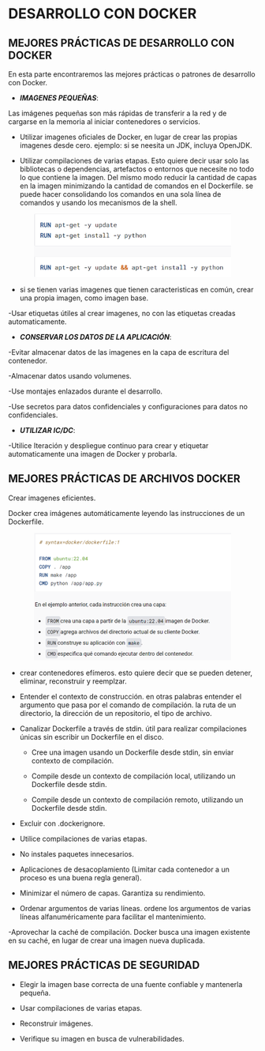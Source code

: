 # DESARROLLO CON DOCKER 

## MEJORES PRÁCTICAS DE DESARROLLO CON DOCKER

En esta parte encontraremos las mejores prácticas o patrones de desarrollo con Docker. 

* **_IMAGENES PEQUEÑAS_**:

Las imágenes pequeñas son más rápidas de transferir a la red y de cargarse en la memoria al iniciar contenedores o servicios.

- Utilizar imagenes oficiales de Docker, en lugar de crear las propias imagenes desde cero. 
ejemplo: si se neesita un JDK, incluya OpenJDK.

- Utilizar compilaciones de varias etapas. Esto quiere decir usar solo las bibliotecas o dependencias, artefactos o entornos que necesite no todo lo que contiene la imagen. Del mismo modo reducir la cantidad de capas en la imagen minimizando la cantidad de comandos en el Dockerfile. se puede hacer consolidando los comandos en una sola línea de comandos y usando los mecanismos de la shell.

<p align="center"><img src="../CindyFonseca/imagenes docker/BP IMG 1.png" alt="imagen1" width="400"/></p>

- si se tienen varias imagenes que tienen caracteristicas en común, crear una propia imagen, como imagen base.

-Usar etiquetas útiles al crear imagenes, no con las etiquetas creadas automaticamente. 


* **_CONSERVAR LOS DATOS DE LA APLICACIÓN_**:

-Evitar almacenar datos de las imagenes en la capa de escritura del contenedor.

-Almacenar datos usando volumenes.

-Use montajes enlazados durante el desarrollo.

-Use secretos para datos confidenciales y configuraciones para datos no confidenciales.

* **_UTILIZAR IC/DC_**:

-Utilice Iteración y despliegue continuo para crear y etiquetar automaticamente una imagen de Docker y probarla.



## MEJORES PRÁCTICAS DE ARCHIVOS DOCKER

Crear imagenes eficientes.

Docker crea imágenes automáticamente leyendo las instrucciones de un Dockerfile.

<p align="center"><img src="../CindyFonseca/imagenes docker/BP IMG 2.png" alt="imagen1" width="400"/></p>

- crear contenedores efímeros. esto quiere decir que se pueden detener, eliminar, reconstruir y reemplzar. 

- Entender el contexto de construcción. en otras palabras entender el argumento que pasa por el comando de compilación. la ruta de un directorio, la dirección de un repositorio, el tipo de archivo.

- Canalizar Dockerfile a través de stdin. útil para realizar compilaciones únicas sin escribir un Dockerfile en el disco.

    - Cree una imagen usando un Dockerfile desde stdin, sin enviar contexto de compilación.

    - Compile desde un contexto de compilación local, utilizando un Dockerfile desde stdin.

    - Compile desde un contexto de compilación remoto, utilizando un Dockerfile desde stdin.

- Excluir con .dockerignore.

- Utilice compilaciones de varias etapas.

- No instales paquetes innecesarios.

- Aplicaciones de desacoplamiento (Limitar cada contenedor a un proceso es una buena regla general).

- Minimizar el número de capas.
Garantiza su rendimiento.

- Ordenar argumentos de varias líneas.
ordene los argumentos de varias líneas alfanuméricamente para facilitar el mantenimiento. 

-Aprovechar la caché de compilación.
Docker busca una imagen existente en su caché, en lugar de crear una imagen nueva duplicada.

## MEJORES PRÁCTICAS DE SEGURIDAD

- Elegir la imagen base correcta de una fuente confiable y mantenerla pequeña.

- Usar compilaciones de varias etapas.

- Reconstruir imágenes.

- Verifique su imagen en busca de vulnerabilidades.
